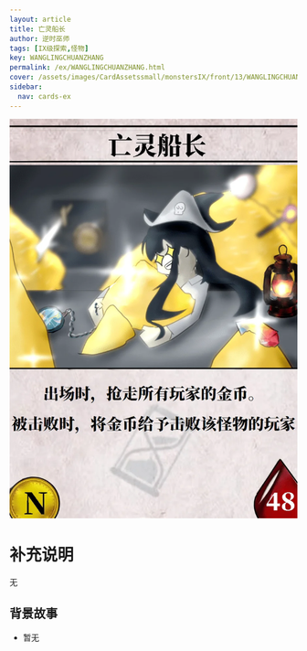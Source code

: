 ```yaml
---
layout: article
title: 亡灵船长
author: 逆时巫师
tags: [IX级探索,怪物]
key: WANGLINGCHUANZHANG
permalink: /ex/WANGLINGCHUANZHANG.html
cover: /assets/images/CardAssetssmall/monstersIX/front/13/WANGLINGCHUANZHANG.webp
sidebar:
  nav: cards-ex
---
```

![](/assets/images/CardAssets/monstersIX/front/13/WANGLINGCHUANZHANG.webp)

# 补充说明

无

## 背景故事
* 暂无